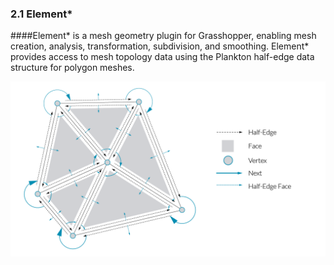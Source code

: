 ### 2.1 Element* 

####Element\* is a mesh geometry plugin for Grasshopper, enabling mesh creation, analysis, transformation, subdivision, and smoothing. Element* provides access to mesh topology data using the Plankton half-edge data structure for polygon meshes.

![IMAGE](images/01_half-edge-edit.png)

